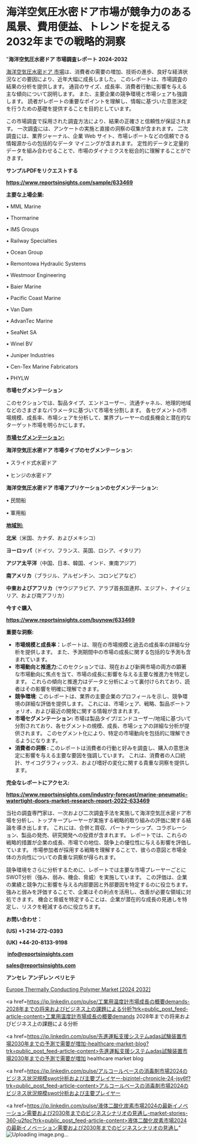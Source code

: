 # 海洋空気圧水密ドア市場が競争力のある風景、費用便益、トレンドを捉える2032年までの戦略的洞察

"<strong>海洋空気圧水密ドア 市場調査レポート 2024-2032</strong>

<a href=https://www.reportsinsights.com/sample/633469>海洋空気圧水密ドア 市場</a>は、消費者の需要の増加、技術の進歩、良好な経済状況などの要因により、近年大幅に成長しました。 このレポートは、市場調査の結果の分析を提供します。 通貨のサイズ、成長率、消費者行動に影響を与える主な傾向について説明します。 また、主要企業の競争環境と市場シェアも強調します。 読者がレポートの重要なポイントを理解し、情報に基づいた意思決定を行うための基礎を提供することを目的としています。

この市場調査で採用された調査方法により、結果の正確さと信頼性が保証されます。 一次調査には、アンケートの実施と直接の洞察の収集が含まれます。 二次調査には、業界ジャーナル、企業 Web サイト、市場レポートなどの信頼できる情報源からの包括的なデータ マイニングが含まれます。 定性的データと定量的データを組み合わせることで、市場のダイナミクスを総合的に理解することができます。

<strong><b>サンプルPDFをリクエストする</b></strong>

<a href=https://www.reportsinsights.com/sample/633469><strong><u>https://www.reportsinsights.com/sample/633469</u></strong></a>

<strong>主要な上場企業:</strong>

• MML Marine

• Thormarine

• IMS Groups

• Railway Specialties

• Ocean Group

• Remontowa Hydraulic Systems

• Westmoor Engineering

• Baier Marine

• Pacific Coast Marine

• Van Dam

• AdvanTec Marine

• SeaNet SA

• Winel BV

• Juniper Industries

• Cen-Tex Marine Fabricators

• PHYLW

<strong>市場セグメンテーション</strong>

このセクションでは、製品タイプ、エンドユーザー、流通チャネル、地理的地域などのさまざまなパラメータに基づいて市場を分割します。 各セグメントの市場規模、成長率、市場シェアを分析して、業界プレーヤーの成長機会と潜在的なターゲット市場を明らかにします。

<strong><u>市場セグメンテーション</u></strong><strong><u>:</u></strong>

<strong>海洋空気圧水密ドア 市場タイプのセグメンテーション:</strong>

• スライド式水密ドア

• ヒンジの水密ドア

<strong>海洋空気圧水密ドア 市場アプリケーションのセグメンテーション:</strong>

• 民間船

• 軍用船

<strong><u>地域別</u></strong><strong><u>:</u></strong>

<strong>北米</strong>（米国、カナダ、およびメキシコ）

<strong>ヨーロッパ</strong>（ドイツ、フランス、英国、ロシア、イタリア）

<strong>アジア太平洋</strong>（中国、日本、韓国、インド、東南アジア）

<strong>南アメリカ</strong>（ブラジル、アルゼンチン、コロンビアなど）

<strong>中東およびアフリカ</strong>（サウジアラビア、アラブ首長国連邦、エジプト、ナイジェリア、および南アフリカ）

<strong>今すぐ購入</strong>

<a href=https://www.reportsinsights.com/buynow/633469><strong><u>https://www.reportsinsights.com/buynow/633469</u></strong></a>

<strong>重要な洞察:</strong>
<ul>
  <li><strong>市場規模と成長率：</strong>レポートは、現在の市場規模と過去の成長率の詳細な分析を提供します。 また、予測期間中の市場の成長に関する包括的な予測も含まれています。</li>
  <li><strong>市場動向と推進力:</strong>このセクションでは、現在および新興市場の両方の顕著な市場動向に焦点を当て、市場の成長に影響を与える主要な推進力を特定します。 これらの傾向と推進力はデータと分析によって裏付けられており、読者はその影響を明確に理解できます。</li>
  <li><strong>競争環境</strong>: このレポートは、業界の主要企業のプロフィールを示し、競争環境の詳細な評価を提供します。 これには、市場シェア、戦略、製品ポートフォリオ、および最近の開発に関する情報が含まれます。</li>
  <li><strong>市場セグメンテーション: </strong>市場は製品タイプ/エンドユーザー/地域に基づいて分割されており、各セグメントの規模、成長、市場シェアの詳細な分析が提供されます。 このセグメント化により、特定の市場動向を包括的に理解できるようになります。</li>
  <li><strong>消費者の洞察 : </strong>このレポートは消費者の行動と好みを調査し、購入の意思決定に影響を与える主要な要因を強調しています。 これは、消費者の人口統計、サイコグラフィックス、および嗜好の変化に関する貴重な洞察を提供します。</li>
</ul>
<strong>完全なレポートにアクセス:</strong>

<a href=https://www.reportsinsights.com/industry-forecast/marine-pneumatic-watertight-doors-market-research-report-2022-633469><strong><u><b>https://www.reportsinsights.com/industry-forecast/marine-pneumatic-watertight-doors-market-research-report-2022-633469</b></u></strong></a>

当社の調査専門家は、一次および二次調査手法を実施して海洋空気圧水密ドア市場を分析し、トップキープレーヤーが実施する戦略的取り組みの評価に関する結論を導き出します。 これには、合併と買収、パートナーシップ、コラボレーション、製品の発売、研究開発への投資が含まれます。 レポートでは、これらの戦略的措置が企業の成長、市場での地位、競争上の優位性に与える影響を評価しています。 市場参加者が採用する戦略を理解することで、彼らの意図と市場全体の方向性についての貴重な洞察が得られます。

競争環境をさらに分析するために、レポートでは主要な市場プレーヤーごとにSWOT分析（強み、弱み、機会、脅威）を実施しています。 この評価は、企業の業績と競争力に影響を与える内部要因と外部要因を特定するのに役立ちます。 強みと弱みを評価することで、企業はその利点を活用し、改善が必要な領域に対処できます。 機会と脅威を特定することは、企業が潜在的な成長の見通しを特定し、リスクを軽減するのに役立ちます。

<strong>お問い合わせ：</strong>

<strong>(US) +1-214-272-0393</strong>

<strong>(UK) +44-20-8133-9198</strong>

<strong> </strong><a href=info@reportsinsights.com><strong><u>info@reportsinsights.com</u></strong></a>

<a href=sales@reportsinsights.com><strong><u>sales@reportsinsights.com</u></strong></a>

<strong>アンセレ アンデレン ベリヒテ</strong>

<a href=https://www.linkedin.com/pulse/europe-thermally-conducting-polymer-markets-analysis-fddnf/>Europe Thermally Conducting Polymer Market [2024 2032]</a>

<a href=https://jp.linkedin.com/pulse/工業用温度計市場成長の概要demands-2028年までの将来およびビジネス上の課題による分析?trk=public_post_feed-article-content>工業用温度計市場成長の概要demands 2028年までの将来およびビジネス上の課題による分析</a>

<a href=https://jp.linkedin.com/pulse/先進運転支援システムadas試験装置市場2030年までの予測で需要が増加-healthcare-market-blog?trk=public_post_feed-article-content>先進運転支援システムadas試験装置市場2030年までの予測で需要が増加 healthcare market blog</a>

<a href=https://jp.linkedin.com/pulse/アルコールベースの消毒剤市場2024のビジネス状況規模swot分析および主要プレイヤー-bizintel-chronicle-24-jsy6f?trk=public_post_feed-article-content>アルコールベースの消毒剤市場2024のビジネス状況規模swot分析および主要プレイヤー</a>

<a href=https://jp.linkedin.com/pulse/液体二酸化炭素市場2024の最新イノベーション需要および2030年までのビジネスシナリオの見通し-market-stories-360-u2fpc?trk=public_post_feed-article-content>液体二酸化炭素市場2024の最新イノベーション需要および2030年までのビジネスシナリオの見通し</a>"
![Uploading image.png…]()
